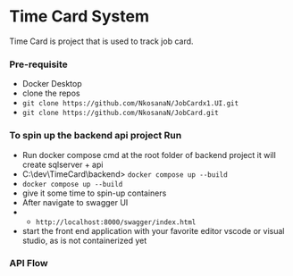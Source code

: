 # Time Card System #
Time Card is project that is used to track job card.

###  Pre-requisite  ###
  * Docker Desktop 
  * clone the repos
  * ``` git clone https://github.com/NkosanaN/JobCardx1.UI.git ```
  * ``` git clone https://github.com/NkosanaN/JobCard.git ```
    
### To spin up the backend api project Run ###
 * Run docker compose cmd at the root folder of backend project it will create sqlserver + api
 * C:\dev\TimeCard\backend> ```` docker compose up --build ````
 * ```` docker compose up --build ````
 * give it some time to spin-up containers
 * After navigate to swagger UI
 * * ```http://localhost:8000/swagger/index.html```
 * start the front end application with your favorite editor vscode or visual studio, as is not containerized yet

 ### API Flow ###
